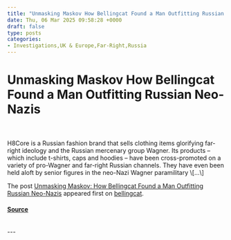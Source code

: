 ```yaml
---
title: "Unmasking Maskov How Bellingcat Found a Man Outfitting Russian Neo-Nazis"
date: Thu, 06 Mar 2025 09:58:28 +0000
draft: false
type: posts
categories: 
- Investigations,UK & Europe,Far-Right,Russia
---
```

# Unmasking Maskov How Bellingcat Found a Man Outfitting Russian Neo-Nazis

<br/>

<br/>
H8Core is a Russian fashion brand that sells clothing items glorifying far-right ideology and the Russian mercenary group Wagner. Its products – which include t-shirts, caps and hoodies – have been cross-promoted on a variety of pro-Wagner and far-right Russian channels. They have even been held aloft by senior figures in the neo-Nazi Wagner paramilitary \[…\]

The post [Unmasking Maskov: How Bellingcat Found a Man Outfitting Russian Neo-Nazis](https://www.bellingcat.com/news/2025/03/06/unmasking-maskov-how-bellingcat-found-a-man-outfitting-russian-neo-nazis/) appeared first on [bellingcat](https://www.bellingcat.com).

#### [Source](https://www.bellingcat.com/news/2025/03/06/unmasking-maskov-how-bellingcat-found-a-man-outfitting-russian-neo-nazis/)

<br/>
---
